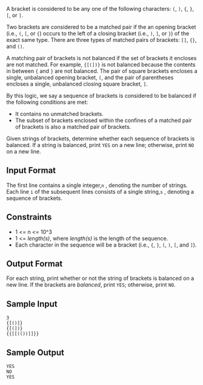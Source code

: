 A bracket is considered to be any one of the following characters: `(`, `)`, `{`, `}`, `[`, or `]`.

Two brackets are considered to be a matched pair if the an opening bracket (i.e., `(`, `[`, or `{`) occurs to the left of a closing bracket (i.e., `)`, `]`, or `}`) of the exact same type. There are three types of matched pairs of brackets: `[]`, `{}`, and `()`.

A matching pair of brackets is not balanced if the set of brackets it encloses are not matched. For example, `{[(])}` is not balanced because the contents in between `{` and `}` are not balanced. The pair of square brackets encloses a single, unbalanced opening bracket, `(`, and the pair of parentheses encloses a single, unbalanced closing square bracket, `]`.

By this logic, we say a sequence of brackets is considered to be balanced if the following conditions are met:
- It contains no unmatched brackets.
- The subset of brackets enclosed within the confines of a matched pair of brackets is also a matched pair of brackets.

Given  strings of brackets, determine whether each sequence of brackets is balanced. If a string is balanced, print `YES` on a new line; otherwise, print `NO` on a new line.

## Input Format

The first line contains a single integer,`n` , denoting the number of strings.
Each line `i` of the  subsequent lines consists of a single string,`s` , denoting a sequence of brackets.

## Constraints

- 1 <= n <= 10^3
- 1 <= *length(s)*, where *length(s)* is the length of the sequence.
- Each character in the sequence will be a bracket (i.e., `{`, `}`, `(`, `)`, `[`, and `]`).

## Output Format

For each string, print whether or not the string of brackets is balanced on a new line. If the brackets are *balanced*, print `YES`; otherwise, print `NO`.

## Sample Input

```
3
{[()]}
{[(])}
{{[[(())]]}}
```

## Sample Output

```
YES
NO
YES
```
